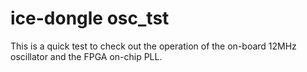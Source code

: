 # ice-dongle osc_tst
This is a quick test to check out the operation of the on-board 12MHz oscillator
and the FPGA on-chip PLL.